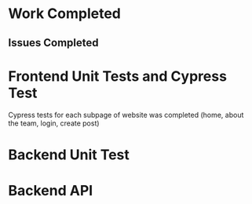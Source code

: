 # Work Completed
## Issues Completed

# Frontend Unit Tests and Cypress Test
Cypress tests for each subpage of website was completed (home, about the team, login, create post)

# Backend Unit Test

# Backend API


